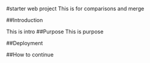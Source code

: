 #starter web project
This is for comparisons and merge 

##Introduction

This is intro
##Purpose
This is purpose

##Deployment


##How to continue